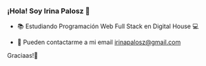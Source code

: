 ### ¡Hola! Soy Irina Palosz 👋

<!--
**IrinaPalosz/IrinaPalosz** is a ✨ _special_ ✨ repository because its `README.md` (this file) appears on your GitHub profile.
-->

- 📚 Estudiando Programación Web Full Stack en Digital House 💻

- 📧 Pueden contactarme a mi email irinapalosz@gmail.com


Graciaas!👋


